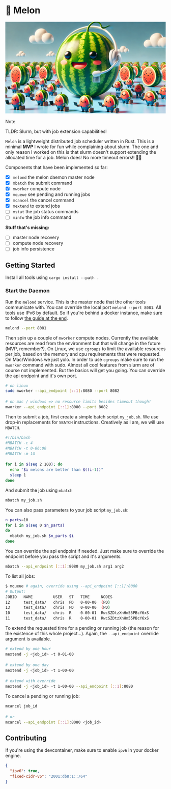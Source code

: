 # 🍉 Melon

![](./melon.webp)

> [!NOTE]
> TLDR: Slurm, but with job extension capabilities!

`Melon` is a lightweight distributed job scheduler written in Rust. This is a minimal **MVP** I wrote for fun while complaining about slurm. The one and only reason I worked on this is that slurm doesn't support extending the allocated time for a job. Melon does! No more timeout errors!! 🥳🥳

Components that have been implemented so far:

- [x] `melond` the melon daemon master node
- [x] `mbatch` the submit command
- [x] `mworker` compute node
- [x] `mqueue` see pending and running jobs
- [x] `mcancel` the cancel command
- [x] `mextend` to extend jobs
- [ ] `mstat` the job status commands
- [ ] `minfo` the job info command

**Stuff that's missing:**

- [ ] master node recovery
- [ ] compute node recovery
- [ ] job info persistence

## Getting Started

Install all tools using `cargo install --path .`

### Start the Daemon

Run the `melond` service. This is the master node that the other tools communicate with. You can override the local port `melond --port 8081`. All tools use IPv6 by default. So if you're behind a docker instance, make sure to follow [the guide at the end](#contributing).

```bash
melond --port 8081
```

Then spin up a couple of `mworker` compute nodes. Currently the available resources are read from the environment but that will change in the future (MVP, remember?). On Linux, we use `cgroups` to limit the available resources per job, based on the memory and cpu requirements that were requested. On Mac/Windows we just yolo. In order to use `cgroups` make sure to run the `mworker` command with sudo. Almost all cool features from slurm are of course not implemented. But the basics will get you going. You can override the api endpoint and it's own port.

```bash
# on linux
sudo mworker --api_endpoint [::1]:8080 --port 8082

# on mac / windows => no resource limits besides timeout though!
mworker --api_endpoint [::1]:8080 --port 8082
```

Then to submit a job, first create a simple batch script `my_job.sh`. We use drop-in replacements for `SBATCH` instructions. Creatively as I am, we will use `MBATCH`.

```bash
#!/bin/bash
#MBATCH -c 4
#MBATCH -t 0-06:00
#MBATCH -m 1G

for i in $(seq 2 100); do
  echo "$i melons are better than $((i-1))"
  sleep 1
done
```

And submit the job using `mbatch`

```bash
mbatch my_job.sh
```

You can also pass parameters to your job script `my_job.sh`:

```bash
n_parts=10
for i in $(seq 0 $n_parts)
do
  mbatch my_job.sh $n_parts $i
done
```

You can override the api endpoint if needed. Just make sure to override the endpoint before you pass the script and it's arguments.

```bash
mbatch --api_endpoint [::1]:8080 my_job.sh arg1 arg2
```

To list all jobs:

```bash
$ mqueue # again, override using --api_endpoint [::1]:8080
# Output:
JOBID   NAME         USER   ST   TIME     NODES
12      test_data/   chris  PD   0-00-00  (PD)
13      test_data/   chris  PD   0-00-00  (PD)
10      test_data/   chris  R    0-00-01  RwcSZDtzXnHm55PBcY6xS
11      test_data/   chris  R    0-00-01  RwcSZDtzXnHm55PBcY6xS
```

To extend the requested time for a pending or running job (the reason for the existence of this whole project...). Again, the `--api_endpoint` override argument is available.

```bash
# extend by one hour
mextend -j <job_id> -t 0-01-00

# extend by one day
mextend -j <job_id> -t 1-00-00

# extend with override
mextend -j <job_id> -t 1-00-00 --api_endpoint [::1]:8080
```

To cancel a pending or running job:

```bash
mcancel job_id

# or
mcancel --api_endpoint [::1]:8080 <job_id>
```

## Contributing

If you're using the devcontainer, make sure to enable `ipv6` in your docker engine.

```json
{
  "ipv6": true,
  "fixed-cidr-v6": "2001:db8:1::/64"
}
```
